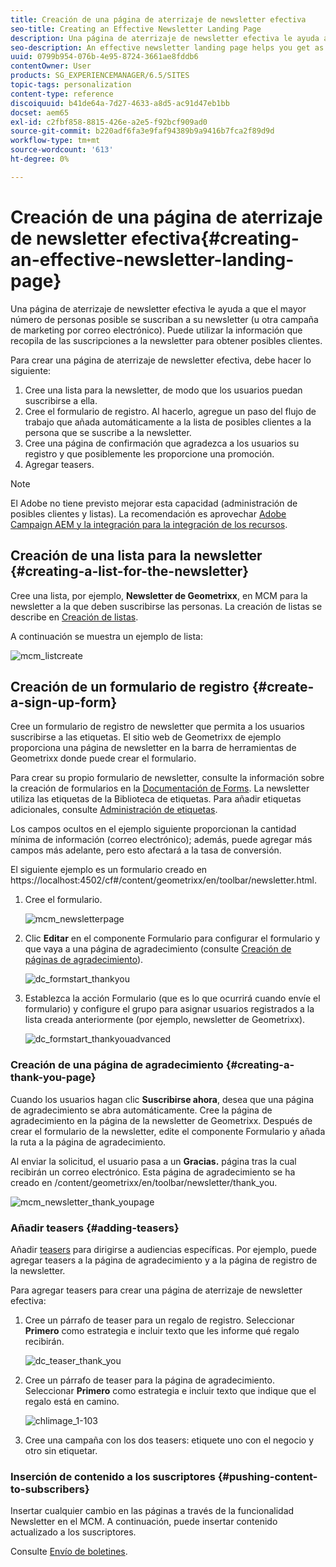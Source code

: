```yaml
---
title: Creación de una página de aterrizaje de newsletter efectiva
seo-title: Creating an Effective Newsletter Landing Page
description: Una página de aterrizaje de newsletter efectiva le ayuda a que el mayor número de personas posible se suscriban a su newsletter (u otra campaña de marketing por correo electrónico). Puede utilizar la información que recopila de las suscripciones a la newsletter para obtener posibles clientes.
seo-description: An effective newsletter landing page helps you get as many people as possible to sign up for your newsletter (or other email marketing campaign). You can use the information you gather from your newsletter sign ups to get leads.
uuid: 0799b954-076b-4e95-8724-3661ae8fddb6
contentOwner: User
products: SG_EXPERIENCEMANAGER/6.5/SITES
topic-tags: personalization
content-type: reference
discoiquuid: b41de64a-7d27-4633-a8d5-ac91d47eb1bb
docset: aem65
exl-id: c2fbf858-8815-426e-a2e5-f92bcf909ad0
source-git-commit: b220adf6fa3e9faf94389b9a9416b7fca2f89d9d
workflow-type: tm+mt
source-wordcount: '613'
ht-degree: 0%

---
```


# Creación de una página de aterrizaje de newsletter efectiva{#creating-an-effective-newsletter-landing-page}

Una página de aterrizaje de newsletter efectiva le ayuda a que el mayor número de personas posible se suscriban a su newsletter (u otra campaña de marketing por correo electrónico). Puede utilizar la información que recopila de las suscripciones a la newsletter para obtener posibles clientes.

Para crear una página de aterrizaje de newsletter efectiva, debe hacer lo siguiente:

1. Cree una lista para la newsletter, de modo que los usuarios puedan suscribirse a ella.
1. Cree el formulario de registro. Al hacerlo, agregue un paso del flujo de trabajo que añada automáticamente a la lista de posibles clientes a la persona que se suscribe a la newsletter.
1. Cree una página de confirmación que agradezca a los usuarios su registro y que posiblemente les proporcione una promoción.
1. Agregar teasers.

>[!NOTE]
>
>El Adobe no tiene previsto mejorar esta capacidad (administración de posibles clientes y listas).
>La recomendación es aprovechar [Adobe Campaign AEM y la integración para la integración de los recursos](/help/sites-administering/campaign.md).

## Creación de una lista para la newsletter {#creating-a-list-for-the-newsletter}

Cree una lista, por ejemplo, **Newsletter de Geometrixx**, en MCM para la newsletter a la que deben suscribirse las personas. La creación de listas se describe en [Creación de listas](/help/sites-classic-ui-authoring/classic-personalization-campaigns.md#creatingnewlists).

A continuación se muestra un ejemplo de lista:

![mcm_listcreate](assets/mcm_listcreate.png)

## Creación de un formulario de registro {#create-a-sign-up-form}

Cree un formulario de registro de newsletter que permita a los usuarios suscribirse a las etiquetas. El sitio web de Geometrixx de ejemplo proporciona una página de newsletter en la barra de herramientas de Geometrixx donde puede crear el formulario.

Para crear su propio formulario de newsletter, consulte la información sobre la creación de formularios en la [Documentación de Forms](/help/sites-authoring/default-components.md#form). La newsletter utiliza las etiquetas de la Biblioteca de etiquetas. Para añadir etiquetas adicionales, consulte [Administración de etiquetas](/help/sites-authoring/tags.md#tagadministration).

Los campos ocultos en el ejemplo siguiente proporcionan la cantidad mínima de información (correo electrónico); además, puede agregar más campos más adelante, pero esto afectará a la tasa de conversión.

El siguiente ejemplo es un formulario creado en https://localhost:4502/cf#/content/geometrixx/en/toolbar/newsletter.html.

1. Cree el formulario.

   ![mcm_newsletterpage](assets/mcm_newsletterpage.png)

1. Clic **Editar** en el componente Formulario para configurar el formulario y que vaya a una página de agradecimiento (consulte [Creación de páginas de agradecimiento](#creating-a-thank-you-page)).

   ![dc_formstart_thankyou](assets/dc_formstart_thankyou.png)

1. Establezca la acción Formulario (que es lo que ocurrirá cuando envíe el formulario) y configure el grupo para asignar usuarios registrados a la lista creada anteriormente (por ejemplo, newsletter de Geometrixx).

   ![dc_formstart_thankyouadvanced](assets/dc_formstart_thankyouadvanced.png)

### Creación de una página de agradecimiento {#creating-a-thank-you-page}

Cuando los usuarios hagan clic **Suscribirse ahora**, desea que una página de agradecimiento se abra automáticamente. Cree la página de agradecimiento en la página de la newsletter de Geometrixx. Después de crear el formulario de la newsletter, edite el componente Formulario y añada la ruta a la página de agradecimiento.

Al enviar la solicitud, el usuario pasa a un **Gracias.** página tras la cual recibirán un correo electrónico. Esta página de agradecimiento se ha creado en /content/geometrixx/en/toolbar/newsletter/thank_you.

![mcm_newsletter_thank_youpage](assets/mcm_newsletter_thankyoupage.png)

### Añadir teasers {#adding-teasers}

Añadir [teasers](/help/sites-classic-ui-authoring/classic-personalization-campaigns.md#teasers) para dirigirse a audiencias específicas. Por ejemplo, puede agregar teasers a la página de agradecimiento y a la página de registro de la newsletter.

Para agregar teasers para crear una página de aterrizaje de newsletter efectiva:

1. Cree un párrafo de teaser para un regalo de registro. Seleccionar **Primero** como estrategia e incluir texto que les informe qué regalo recibirán.

   ![dc_teaser_thank_you](assets/dc_teaser_thankyou.png)

1. Cree un párrafo de teaser para la página de agradecimiento. Seleccionar **Primero** como estrategia e incluir texto que indique que el regalo está en camino.

   ![chlimage_1-103](assets/chlimage_1-103.png)

1. Cree una campaña con los dos teasers: etiquete uno con el negocio y otro sin etiquetar.

### Inserción de contenido a los suscriptores {#pushing-content-to-subscribers}

Insertar cualquier cambio en las páginas a través de la funcionalidad Newsletter en el MCM. A continuación, puede insertar contenido actualizado a los suscriptores.

Consulte [Envío de boletines](/help/sites-classic-ui-authoring/classic-personalization-campaigns.md#newsletters).
